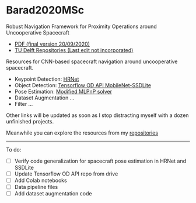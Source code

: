 # Barad2020MSc

Robust Navigation Framework for Proximity Operations around Uncooperative Spacecraft  
  - [PDF (final version 20/09/2020)](https://master-thesis-barad-2020.s3.eu-central-1.amazonaws.com/Barad2020MSc_submission.pdf)
  - [TU Delft Repositories (Last edit not incorporated)](https://repository.tudelft.nl/islandora/object/uuid%3A6dbf6f1d-b41b-42c1-ad78-619a6c6cf071?collection=education)


Resources for CNN-based spacecraft navigation around uncooperative spacecraft.


- Keypoint Detection: [HRNet](https://github.com/kuldeepbrd1/HRNet-spacecraft-pose)
- Object Detection: [Tensorflow OD API MobileNet-SSDLite](https://github.com/kuldeepbrd1/models)
- Pose Estimation: [Modified MLPnP solver](https://github.com/kuldeepbrd1/modified_MLPnP)
- Dataset Augmentation ...
- Filter ...

Other links will be updated as soon as I stop distracting myself with a dozen unfinished projects. 

Meanwhile you can explore the resources from my [repositories](https://github.com/kuldeepbrd1?tab=repositories)


----- 
To do:
- [ ] Verify code generalization for spacecraft pose estimation in HRNet and SSDLite
- [ ] Update Tensorflow OD API repo from drive
- [ ] Add Colab notebooks
- [ ] Data pipeline files
- [ ] Add dataset augmentation code

